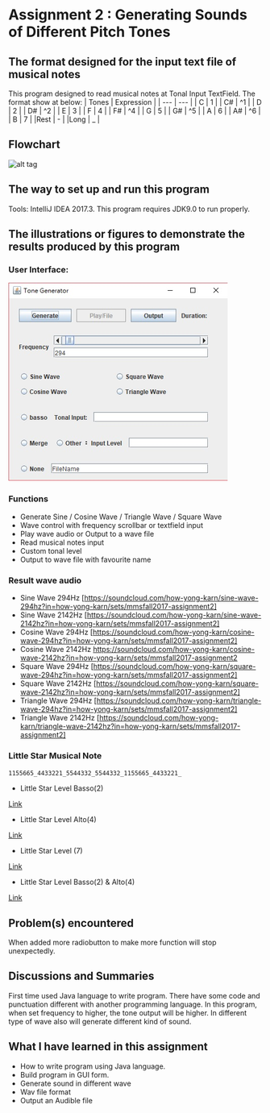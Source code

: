 # Assignment 2 : Generating Sounds of Different Pitch Tones

## The format designed for the input text file of musical notes
This program designed to read musical notes at Tonal Input TextField. The format show at below:
| Tones | Expression |
| --- | --- |
|  C  |  1  |
|  C# | ^1  |
|  D  |  2  |
|  D# | ^2  |
|  E  |  3  |
|  F  |  4  |
|  F# | ^4  |
|  G  |  5  |
|  G# | ^5  |
|  A  |  6  |
|  A# | ^6  |
|  B  |  7  |
|Rest |  -  |
|Long |  _  |

## Flowchart
![alt tag](https://https://github.com/khyjb1995/MMS2017FALL/blob/master/Assignment%202/flowchart.jpg?raw=true)

## The way to set up and run this program
Tools: IntelliJ IDEA 2017.3.
This program requires JDK9.0 to run properly.  

## The illustrations or figures to demonstrate the results produced by this program
### User Interface:  
![alt tag](https://github.com/khyjb1995/MMS2017FALL/blob/master/Assignment%202/program.jpg?raw=true)

### Functions
* Generate Sine / Cosine Wave / Triangle Wave / Square Wave
* Wave control with frequency scrollbar or textfield input
* Play wave audio or Output to a wave file
* Read musical notes input
* Custom tonal level
* Output to wave file with favourite name

### Result wave audio

* Sine Wave 294Hz
[https://soundcloud.com/how-yong-karn/sine-wave-294hz?in=how-yong-karn/sets/mmsfall2017-assignment2]
* Sine Wave 2142Hz
[https://soundcloud.com/how-yong-karn/sine-wave-2142hz?in=how-yong-karn/sets/mmsfall2017-assignment2]
* Cosine Wave 294Hz
[https://soundcloud.com/how-yong-karn/cosine-wave-294hz?in=how-yong-karn/sets/mmsfall2017-assignment2]
* Cosine Wave 2142Hz
https://soundcloud.com/how-yong-karn/cosine-wave-2142hz?in=how-yong-karn/sets/mmsfall2017-assignment2
* Square Wave 294Hz
[https://soundcloud.com/how-yong-karn/square-wave-294hz?in=how-yong-karn/sets/mmsfall2017-assignment2]
* Square Wave 2142Hz
[https://soundcloud.com/how-yong-karn/square-wave-2142hz?in=how-yong-karn/sets/mmsfall2017-assignment2]
* Triangle Wave 294Hz
[https://soundcloud.com/how-yong-karn/triangle-wave-294hz?in=how-yong-karn/sets/mmsfall2017-assignment2]
* Triangle Wave 2142Hz
[https://soundcloud.com/how-yong-karn/triangle-wave-2142hz?in=how-yong-karn/sets/mmsfall2017-assignment2]

### Little Star Musical Note
```
1155665_4433221_5544332_5544332_1155665_4433221_
```
* Little Star Level Basso(2)

[Link](https://soundcloud.com/how-yong-karn/little-star-level-basso-2?in=how-yong-karn/sets/mmsfall2017-assignment2)
* Little Star Level Alto(4)

[Link](https://soundcloud.com/how-yong-karn/little-star-level-alto-4?in=how-yong-karn/sets/mmsfall2017-assignment2)
* Little Star Level (7)

[Link](https://soundcloud.com/how-yong-karn/little-star-level-7?in=how-yong-karn/sets/mmsfall2017-assignment2)
* Little Star Level Basso(2) & Alto(4)

[Link](https://soundcloud.com/how-yong-karn/little-star-merge?in=how-yong-karn/sets/mmsfall2017-assignment2)

## Problem(s) encountered
 When added more radiobutton to make more function will stop unexpectedly.
 

## Discussions and Summaries
First time used Java language to write program. There have some code and punctuation different with another programming language. In this program, when set frequency to higher, the tone output will be higher. In different type of wave also will generate different kind of sound.

## What I have learned in this assignment
* How to write program using Java language.
* Build program in GUI form.
* Generate sound in different wave
* Wav file format
* Output an Audible file